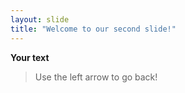 ```yaml
---
layout: slide
title: "Welcome to our second slide!"
---
```

**Your text**
> Use the left arrow to go back!
